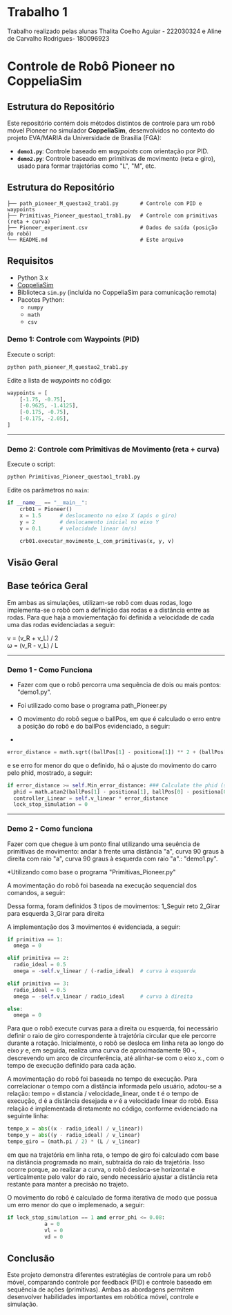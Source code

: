 # Trabalho 1
Trabalho realizado pelas alunas Thalita Coelho Aguiar - 222030324 e Aline de Carvalho Rodrigues- 180096923

#  Controle de Robô Pioneer no CoppeliaSim

##  Estrutura do Repositório
Este repositório contém dois métodos distintos de controle para um robô móvel Pioneer no simulador **CoppeliaSim**, desenvolvidos no contexto do projeto EVA/MARIA da Universidade de Brasília (FGA):

- **`demo1.py`**: Controle baseado em *waypoints* com orientação por PID.
- **`demo2.py`**: Controle baseado em primitivas de movimento (reta e giro), usado para formar trajetórias como "L", "M", etc.

##  Estrutura do Repositório

```plaintext
├── path_pioneer_M_questao2_trab1.py       # Controle com PID e waypoints
├── Primitivas_Pioneer_questao1_trab1.py   # Controle com primitivas (reta + curva)
├── Pioneer_experiment.csv                 # Dados de saída (posição do robô)
└── README.md                              # Este arquivo
```

##  Requisitos

- Python 3.x
- [CoppeliaSim](https://www.coppeliarobotics.com/)
- Biblioteca `sim.py` (incluída no CoppeliaSim para comunicação remota)
- Pacotes Python:
  - `numpy`
  - `math`
  - `csv`
 

###  Demo 1: Controle com Waypoints (PID)

Execute o script:

```bash
python path_pioneer_M_questao2_trab1.py
```

Edite a lista de *waypoints* no código:

```python
waypoints = [
    [-1.75, -0.75],
    [-0.9625, -1.4125],
    [-0.175, -0.75],
    [-0.175, -2.05],
]
```

---

###  Demo 2: Controle com Primitivas de Movimento (reta + curva)

Execute o script:

```bash
python Primitivas_Pioneer_questao1_trab1.py
```

Edite os parâmetros no `main`:

```python
if __name__ == "__main__":
    crb01 = Pioneer()
    x = 1.5      # deslocamento no eixo X (após o giro)
    y = 2        # deslocamento inicial no eixo Y
    v = 0.1      # velocidade linear (m/s)

    crb01.executar_movimento_L_com_primitivas(x, y, v)
```

##  Visão Geral
 
## Base teórica Geral

Em ambas as simulações, utilizam-se robô com duas rodas, logo implementa-se o robô com a definição das rodas e a distância entre as rodas. Para que haja a moviementação foi definida a velocidade de cada uma das rodas evidenciadas a seguir:

v = (v_R + v_L) / 2  
ω = (v_R - v_L) / L

---
###  Demo 1 - Como Funciona

* Fazer com que o robô percorra uma sequência de dois ou mais pontos: "demo1.py".

* Foi utilizado como base o programa path_Pioneer.py

* O movimento do robô segue o ballPos, em que é calculado o erro entre a posição do robô e do ballPos evidenciado, a seguir:
* 
```python
error_distance = math.sqrt((ballPos[1] - positiona[1]) ** 2 + (ballPos[0] - positiona[0]) ** 2))
```
e se erro for menor do que o definido, há o ajuste do movimento do carro pelo phid, mostrado, a seguir:


```python
if error_distance >= self.Min_error_distance: ### Calculate the phid (see georgia tech course) ###
  phid = math.atan2(ballPos[1] - positiona[1], ballPos[0] - positiona[0])
  controller_Linear = self.v_linear * error_distance
  lock_stop_simulation = 0
```
---

###  Demo 2 - Como funciona

Fazer com que chegue à um ponto final utilizando uma seuência de primitivas de movimento: andar à frente uma distância "a", curva 90 graus à direita com raio "a", curva 90 graus à esquerda com raio "a".: "demo1.py".

*Utilizando como base o programa "Primitivas_Pioneer.py"

A movimentação do robô foi baseada na execução sequencial dos comandos, a seguir:

Dessa forma, foram definidos 3 tipos de movimentos:
1_Seguir reto
2_Girar para esquerda
3_Girar para direita

A implementação dos 3 movimentos é evidenciada, a seguir:

```python
if primitiva == 1:
  omega = 0

elif primitiva == 2:
  radio_ideal = 0.5
  omega = -self.v_linear / (-radio_ideal)  # curva à esquerda

elif primitiva == 3:
  radio_ideal = 0.5
  omega = -self.v_linear / radio_ideal     # curva à direita

else:
  omega = 0

```

Para que o robô execute curvas para a direita ou esquerda, foi necessário definir o raio de giro correspondente à trajetória circular que ele percorre durante a rotação. Inicialmente, o robô se desloca em linha reta ao longo do eixo 𝑦 e, em seguida, realiza uma curva de aproximadamente
90 ∘, descrevendo um arco de circunferência, até alinhar-se com o eixo x., com o tempo de execução definido para cada ação.

A movimentação do robô foi baseada no tempo de execução. Para correlacionar o tempo com a distância informada pelo usuário, adotou-se a relação: tempo = distancia / velocidade_linear, onde t é o tempo de execução, d é a distância desejada e 𝑣 é a velocidade linear do robô. Essa relação é implementada diretamente no código, conforme evidenciado na seguinte linha:

```python
tempo_x = abs((x - radio_ideal) / v_linear))
tempo_y = abs((y - radio_ideal) / v_linear)
tempo_giro = (math.pi / 2) * (L / v_linear)
```

em que na trajetória em linha reta, o tempo de giro foi calculado com base na distância programada no main, subtraída do raio da trajetória.
Isso ocorre porque, ao realizar a curva, o robô desloca-se horizontal e verticalmente pelo valor do raio, sendo necessário ajustar a distância reta restante para manter a precisão no trajeto.

O movimento do robô é calculado de forma iterativa de modo que possua um erro menor do que o implemenado, a seguir:

```python
if lock_stop_simulation == 1 and error_phi <= 0.08:
            a = 0
            vl = 0
            vd = 0
```

## Conclusão
Este projeto demonstra diferentes estratégias de controle para um robô móvel, comparando controle por feedback (PID) e controle baseado em sequência de ações (primitivas). Ambas as abordagens permitem desenvolver habilidades importantes em robótica móvel, controle e simulação.



